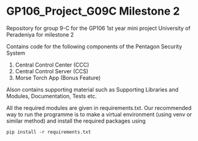 # GP106_Project_G09C Milestone 2
Repository for group 9-C for the GP106 1st year mini project University of Peradeniya for milestone 2

Contains code for the following components of the Pentagon Security System

1. Central Control Center (CCC)
2. Central Control Server (CCS)
3. Morse Torch App (Bonus Feature)

Alson contains supporting material such as Supporting Libraries and Modules, Documentation, Tests etc.

All the required modules are given in requirements.txt. Our recommended way to run the programme is to make a virtual environment (using venv or similar method) and install the required packages using 

    pip install -r requirements.txt
